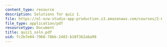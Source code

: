 ```yaml
---
content_type: resource
description: Solutions for quiz 1.
file: https://ol-ocw-studio-app-production.s3.amazonaws.com/courses/2-032-dynamics-fall-2004/fc2b7e04796878bb2483b10f362aba99_quiz1_soln.pdf
file_type: application/pdf
resourcetype: Document
title: quiz1_soln.pdf
uid: fc2b7e04-7968-78bb-2483-b10f362aba99
---
```


